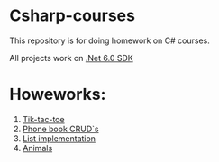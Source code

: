 # Csharp-courses

This repository is for doing homework on C# courses. 

All projects work on [.Net 6.0 SDK](https://dotnet.microsoft.com/en-us/download/dotnet/6.0)

# Howeworks:
1. [Tik-tac-toe](https://github.com/sotiredofyours/Csharp-courses/tree/master/TikTacToe)
2. [Phone book CRUD`s](https://github.com/sotiredofyours/Csharp-courses/tree/master/PhoneBookCRUD)
3. [List implementation](https://github.com/sotiredofyours/Csharp-courses/tree/master/ListImplementation)
4. [Animals](https://github.com/sotiredofyours/Csharp-courses/tree/master/Animals)
